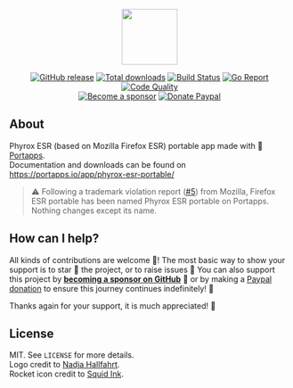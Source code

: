 <p align="center"><a href="https://portapps.io/app/phyrox-esr-portable/" target="_blank"><img width="100" src="https://github.com/portapps/phyrox-esr-portable/blob/master/res/papp.png"></a></p>

<p align="center">
  <a href="https://portapps.io/app/phyrox-esr-portable/#download"><img src="https://img.shields.io/github/release/portapps/phyrox-esr-portable.svg?style=flat-square" alt="GitHub release"></a>
  <a href="https://portapps.io/app/phyrox-esr-portable/#download"><img src="https://img.shields.io/github/downloads/portapps/phyrox-esr-portable/total.svg?style=flat-square" alt="Total downloads"></a>
  <a href="https://github.com/portapps/phyrox-esr-portable/actions?workflow=build"><img src="https://img.shields.io/github/workflow/status/portapps/phyrox-esr-portable/build?label=build&logo=github&style=flat-square" alt="Build Status"></a>
  <a href="https://goreportcard.com/report/github.com/portapps/phyrox-esr-portable"><img src="https://goreportcard.com/badge/github.com/portapps/phyrox-esr-portable?style=flat-square" alt="Go Report"></a>
  <a href="https://app.codacy.com/gh/portapps/phyrox-esr-portable"><img src="https://img.shields.io/codacy/grade/f1a5201e80574b059f3fa2b921a090c4.svg?style=flat-square" alt="Code Quality"></a>
  <br /><a href="https://github.com/sponsors/crazy-max"><img src="https://img.shields.io/badge/sponsor-crazy--max-181717.svg?logo=github&style=flat-square" alt="Become a sponsor"></a>
  <a href="https://www.paypal.me/crazyws"><img src="https://img.shields.io/badge/donate-paypal-00457c.svg?logo=paypal&style=flat-square" alt="Donate Paypal"></a>
</p>

## About

Phyrox ESR (based on Mozilla Firefox ESR) portable app made with 🚀 [Portapps](https://portapps.io).<br />
Documentation and downloads can be found on https://portapps.io/app/phyrox-esr-portable/

> :warning: Following a trademark violation report ([#5](https://github.com/portapps/phyrox-esr-portable/issues/5)) from Mozilla, Firefox ESR portable has been named Phyrox ESR portable on Portapps. Nothing changes except its name.

## How can I help?

All kinds of contributions are welcome :raised_hands:! The most basic way to show your support is to star :star2: the project, or to raise issues :speech_balloon: You can also support this project by [**becoming a sponsor on GitHub**](https://github.com/sponsors/crazy-max) :clap: or by making a [Paypal donation](https://www.paypal.me/crazyws) to ensure this journey continues indefinitely! :rocket:

Thanks again for your support, it is much appreciated! :pray:

## License

MIT. See `LICENSE` for more details.<br />
Logo credit to [Nadja Hallfahrt](http://blog.artcore-illustrations.de/).<br />
Rocket icon credit to [Squid Ink](http://thesquid.ink).
